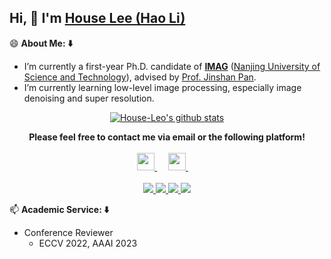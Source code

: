 ## Hi, 👋  I'm <a href="https://house-leo.github.io/" target="_blank">House Lee (Hao Li)</a> 

<!--
**House-Leo/House-Leo** is a ✨ _special_ ✨ repository because its `README.md` (this file) appears on your GitHub profile.

Here are some ideas to get you started:

- 🔭 I’m currently working on ...
- 🌱 I’m currently learning ...
- 👯 I’m looking to collaborate on ...
- 🤔 I’m looking for help with ...
- 💬 Ask me about ...
- 📫 How to reach me: ...
- 😄 Pronouns: ...
- ⚡ Fun fact: ...
-->
😄 **About Me: ⬇️**
- I’m currently a first-year Ph.D. candidate of **[IMAG](https://imag-njust.net/)** ([Nanjing University of Science and Technology](http://www.njust.edu.cn/)), advised by [Prof. Jinshan Pan](https://jspan.github.io/).
- I’m currently learning low-level image processing, especially image denoising and super resolution.
<!-- - 📫 Please contact me: haoli@njust.edu.cn . -->

<p align="center">
  <a href="https://github.com/House-Leo" class="rich-diff-level-one">
    <img src="https://github-readme-stats.vercel.app/api?username=House-Leo&show_icons=true&theme=tokyonight" alt="House-Leo's github stats" >
  </a>
</p>

<!-- &title_color=333&text_color=777 -->

<p align="center">
  <strong>Please feel free to contact me via email or the following platform!</strong>
  <br><br>
  <a href= "mailto:haoli@njust.edu.cn" target="_blank" alt="GMail" title="GMail">
    <img src="https://img.icons8.com/external-kiranshastry-solid-kiranshastry/64/000000/external-email-advertising-kiranshastry-solid-kiranshastry-1.png" width="28px"/>
  </a>
  &emsp;
  <a href= "https://scholar.google.com/citations?user=x2qkLiYAAAAJ" target="_blank" alt="Google_Scholar" title="Google_Scholar">
    <img src="https://img.icons8.com/ios-filled/50/000000/google-scholar--v2.png" width="28px"/>
  </a>
  &emsp;
  <br><br>
  <a href="https://github.com/House-Leo">
    <img src="https://badges.strrl.dev/visits/House-Leo/House-Leo?style=flat-square&color=black&logo=github">
  </a>
  <a href="https://github.com/House-Leo">
    <img src="https://badges.strrl.dev/years/House-Leo?style=flat-square&color=black&logo=github">
  </a>
  <a href="https://github.com/House-Leo?tab=repositories">
    <img src="https://badges.strrl.dev/repos/House-Leo?style=flat-square&color=black&logo=github">
  </a>
  <a href="https://github.com/House-Leo">
    <img src="https://badges.strrl.dev/commits/monthly/House-Leo?style=flat-square&color=black&logo=github">
  </a>
</p>

📫 **Academic Service: ⬇️**
- Conference Reviewer
  - ECCV 2022, AAAI 2023

<!--
---
📫 **My Skills: ⬇️**
<img align="right" alt="GIF" src="https://github.com/abhisheknaiidu/abhisheknaiidu/blob/master/code.gif?raw=true" width="343" height="220" title="Do what you like, and do it best!"> &nbsp;&nbsp;&nbsp;&nbsp;
- **Languages and Frameworks**

<code><img height="20" src="https://raw.githubusercontent.com/github/explore/80688e429a7d4ef2fca1e82350fe8e3517d3494d/topics/python/python.png" alt="Python" title="Python"></code>
<code><img height="20" src="https://raw.githubusercontent.com/github/explore/80688e429a7d4ef2fca1e82350fe8e3517d3494d/topics/json/json.png" alt="JSON" title="JSON"></code>
<code><img height="20" src="https://raw.githubusercontent.com/github/explore/80688e429a7d4ef2fca1e82350fe8e3517d3494d/topics/git/git.png" alt="Git" title="Git"></code>
<code><img height="20" src="https://raw.githubusercontent.com/github/explore/80688e429a7d4ef2fca1e82350fe8e3517d3494d/topics/docker/docker.png" alt="Docker" title="Docker"></code>
<code><img height="20" src="https://raw.githubusercontent.com/github/explore/80688e429a7d4ef2fca1e82350fe8e3517d3494d/topics/latex/latex.png" alt="Latex" title="Latex"></code>
<code><img height="20" src="https://raw.githubusercontent.com/Charmve/Charmve/master/OctoCharmve/pytorch-logo.png" alt="Pytorch" title="Pytorch"></code>

- **Tools and Environments**

<code><img height="20" src="https://raw.githubusercontent.com/github/explore/80688e429a7d4ef2fca1e82350fe8e3517d3494d/topics/visual-studio-code/visual-studio-code.png" alt="VSCode" title="VSCode"></code>
<code><img height="20" src="https://images.nowcoder.com/images/20180629/0_1530258305740_67F7BB46DE9FC78164CA628F2CE05C37" alt="PyCharm" title="PyCharm"></code>
<code><img height="20" src="https://camo.githubusercontent.com/ce9fb3389462f2c9444f863e410f0d17d04b216beba8749a015011887eadfbaf/68747470733a2f2f7777772e766563746f726c6f676f2e7a6f6e652f6c6f676f732f6f70656e63762f6f70656e63762d69636f6e2e737667" alt="OpenCV" title="OpenCV"></code>
<code><img height="20" src="https://raw.githubusercontent.com/github/explore/80688e429a7d4ef2fca1e82350fe8e3517d3494d/topics/vim/vim.png" alt="Vim" title="Vim"></code>
<code><img height="20" src="https://raw.githubusercontent.com/github/explore/80688e429a7d4ef2fca1e82350fe8e3517d3494d/topics/markdown/markdown.png" alt="Markdown" title="MarkDown"></code>
<code><img height="20" src="https://raw.githubusercontent.com/github/explore/80688e429a7d4ef2fca1e82350fe8e3517d3494d/topics/matlab/matlab.png" alt="Matlab" title="Matlab"></code>
<code><img height="20" src="https://raw.githubusercontent.com/github/explore/80688e429a7d4ef2fca1e82350fe8e3517d3494d/topics/ubuntu/ubuntu.png" alt="Ubuntu" title="Ubuntu"></code>
<code><img height="20" src="https://raw.githubusercontent.com/github/explore/80688e429a7d4ef2fca1e82350fe8e3517d3494d/topics/macos/macos.png" alt="MacOS" title="MacOS"></code>
<code><img height="20" src="https://raw.githubusercontent.com/github/explore/80688e429a7d4ef2fca1e82350fe8e3517d3494d/topics/linux/linux.png" alt="Linux" title="Linux"></code>

<br>
-->

<!-- ---

🌱 **My Future: ⬇️**
- I will go to **[IMAG](https://imag-njust.net/)** ([Nanjing University of Science and Technology](http://www.njust.edu.cn/)) for my Ph.D. in 2022, advised by [Prof. Jinshan Pan](https://jspan.github.io/).

--- -->
<!--
⚡ **Acknowledgement: ⬇️**
- Thank you my cooperators: [Prof. Jinshan Pan](https://jspan.github.io/), [Dr. Yukai Shi](https://ykshi.github.io/), ...
- Thank you [Wei Zhang](https://github.com/Charmve) for the template of Github Page.
-->
